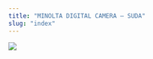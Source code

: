 ```yaml
---
title: "MINOLTA DIGITAL CAMERA – SUDA"
slug: "index"
---
```


[![](/wp-content/PICT2111-300x225.jpg)](/wp-content/PICT2111.jpg)